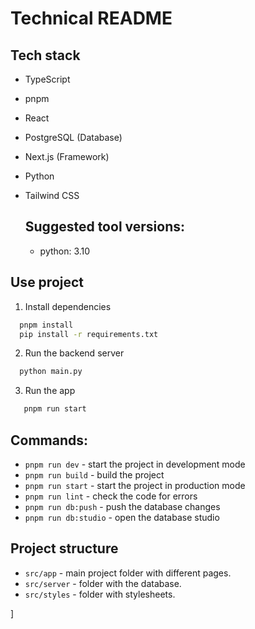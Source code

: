 # Technical README

## Tech stack
- TypeScript
- pnpm
- React
- PostgreSQL (Database)
- Next.js (Framework)
- Python
- Tailwind CSS

  ## Suggested tool versions:
  - python: 3.10
  
## Use project
1. Install dependencies 
```bash
  pnpm install
  pip install -r requirements.txt
 ```
2. Run the backend server
```bash
  python main.py
```
3. Run the app 
```bash
   pnpm run start
```

## Commands:
- `pnpm run dev` - start the project in development mode
- `pnpm run build` - build the project
- `pnpm run start` - start the project in production mode
- `pnpm run lint` - check the code for errors
- `pnpm run db:push` - push the database changes
- `pnpm run db:studio` - open the database studio

  
## Project structure
- `src/app` - main project folder with different pages.
- `src/server` - folder with the database.
- `src/styles` - folder with stylesheets.

]
